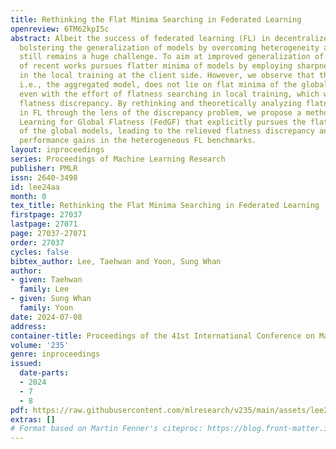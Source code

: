 ```yaml
---
title: Rethinking the Flat Minima Searching in Federated Learning
openreview: 6TM62kpI5c
abstract: Albeit the success of federated learning (FL) in decentralized training,
  bolstering the generalization of models by overcoming heterogeneity across clients
  still remains a huge challenge. To aim at improved generalization of FL, a group
  of recent works pursues flatter minima of models by employing sharpness-aware minimization
  in the local training at the client side. However, we observe that the global model,
  i.e., the aggregated model, does not lie on flat minima of the global objective,
  even with the effort of flatness searching in local training, which we define as
  flatness discrepancy. By rethinking and theoretically analyzing flatness searching
  in FL through the lens of the discrepancy problem, we propose a method called Federated
  Learning for Global Flatness (FedGF) that explicitly pursues the flatter minima
  of the global models, leading to the relieved flatness discrepancy and remarkable
  performance gains in the heterogeneous FL benchmarks.
layout: inproceedings
series: Proceedings of Machine Learning Research
publisher: PMLR
issn: 2640-3498
id: lee24aa
month: 0
tex_title: Rethinking the Flat Minima Searching in Federated Learning
firstpage: 27037
lastpage: 27071
page: 27037-27071
order: 27037
cycles: false
bibtex_author: Lee, Taehwan and Yoon, Sung Whan
author:
- given: Taehwan
  family: Lee
- given: Sung Whan
  family: Yoon
date: 2024-07-08
address:
container-title: Proceedings of the 41st International Conference on Machine Learning
volume: '235'
genre: inproceedings
issued:
  date-parts:
  - 2024
  - 7
  - 8
pdf: https://raw.githubusercontent.com/mlresearch/v235/main/assets/lee24aa/lee24aa.pdf
extras: []
# Format based on Martin Fenner's citeproc: https://blog.front-matter.io/posts/citeproc-yaml-for-bibliographies/
---
```

